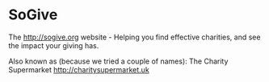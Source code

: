 # SoGive 

The http://sogive.org website - Helping you find effective charities, and see the impact your giving has.


Also known as (because we tried a couple of names): The Charity Supermarket http://charitysupermarket.uk
